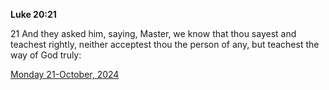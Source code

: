 **Luke 20:21**

21 And they asked him, saying, Master, we know that thou sayest and teachest rightly, neither acceptest thou the person of any, but teachest the way of God truly:

[Monday 21-October, 2024](https://getbible.net/kjv/Luke/20/21)
